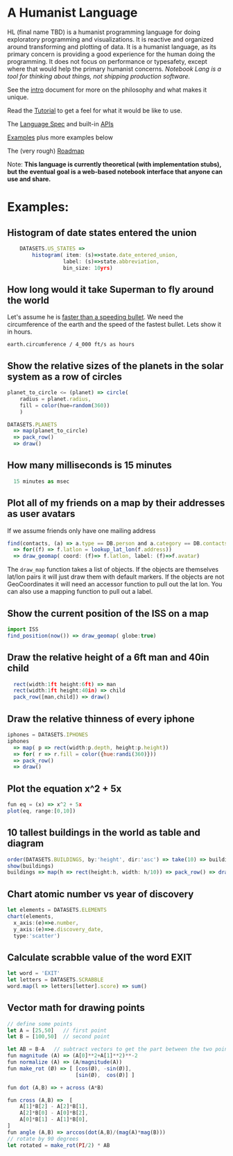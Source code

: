 # A Humanist Language

HL (final name TBD) is a humanist programming language for doing exploratory programming 
and visualizations.  It is reactive and organized around transforming and plotting of data. 
It is a humanist language, as its primary 
concern is providing a good experience for the human doing the programming. It does not focus on 
performance or typesafety, except where that would help the primary humanist concerns.
*Notebook Lang is a tool for thinking about things, not shipping production software.*


See the [intro](./intro.md) document for more on the philosophy and what makes it unique.

Read the [Tutorial](./tutorial.md) to get a feel for what it would be like to use.

The [Language Spec](./spec.md) and built-in [APIs](.api.md) 

[Examples](./examples.md) plus more examples below

The (very rough) [Roadmap](./roadmap.md)


Note: __This language is currently theoretical (with implementation stubs), but the eventual goal is a web-based notebook interface that anyone can use and share.__


# Examples:

## Histogram of date states entered the union

``` javascript
    DATASETS.US_STATES =>
        histogram( item: (s)=>state.date_entered_union,
                  label: (s)=>state.abbreviation,
                  bin_size: 10yrs)
```


## How long would it take Superman to fly around the world
Let's assume he is [faster than a speeding bullet](https://en.wikipedia.org/wiki/.220_Swift). 
We need the circumference of the earth and the speed of the fastest bullet. Lets show it in hours.

`earth.circumference / 4_000 ft/s as hours`


## Show the relative sizes of the planets in the solar system as a row of circles
``` javascript
planet_to_circle <= (planet) => circle(
    radius = planet.radius,
    fill = color(hue=random(360))
    )

DATASETS.PLANETS
  => map(planet_to_circle)
  => pack_row()
  => draw()
```


## How many milliseconds is 15 minutes

``` javascript
  15 minutes as msec
```


  

## Plot all of my friends on a map by their addresses as user avatars
If we assume friends only have one mailing address

``` javascript
find(contacts, (a) => a.type == DB.person and a.category == DB.contacts)
  => for((f) => f.latlon = lookup_lat_lon(f.address))
  => draw_geomap( coord: (f)=> f.latlon, label: (f)=>f.avatar)
```

The `draw_map` function takes a list of objects. If the objects are themselves lat/lon pairs 
it will just draw them with default markers. If the objects are not GeoCoordinates 
it will need an accessor function to pull out the lat lon. You can also use a mapping 
function to pull out a label.

## Show the current position of the ISS on a map

```javascript
import ISS
find_position(now()) => draw_geomap( globe:true)
```


## Draw the relative height of a 6ft man and 40in child

``` javascript
  rect(width:1ft height:6ft) => man
  rect(width:1ft height:40in) => child
  pack_row([man,child]) => draw()
```

## Draw the relative thinness of every iphone

``` javascript
iphones = DATASETS.IPHONES
iphones 
  => map( p => rect(width:p.depth, height:p.height))
  => for( r => r.fill = color({hue:randi(360)}))
  => pack_row()
  => draw() 
```

## Plot the equation x^2 + 5x
``` javascript
fun eq = (x) => x^2 + 5x
plot(eq, range:[0,10])
```

## 10 tallest buildings in the world as table and diagram

``` javascript
order(DATASETS.BUILDINGS, by:'height', dir:'asc') => take(10) => buildings
show(buildings)
buildings => map(h => rect(height:h, width: h/10)) => pack_row() => draw()
```

## Chart atomic number vs year of discovery

``` javascript
let elements = DATASETS.ELEMENTS
chart(elements, 
  x_axis:(e)=>e.number, 
  y_axis:(e)=>e.discovery_date, 
  type:'scatter')
```

## Calculate scrabble value of the word EXIT

``` javascript
let word = 'EXIT'
let letters = DATASETS.SCRABBLE
word.map(l => letters[letter].score) => sum()
```

## Vector math for drawing points

``` javascript
// define some points
let A = [25,50]   // first point
let B = [100,50]  // second point

let AB = B-A   // subtract vectors to get the part between the two points
fun magnitude (A) => (A[0]**2+A[1]**2)**-2 
fun normalize (A) => (A/magnitude(A))
fun make_rot (Ø) => [ [cos(Ø), -sin(Ø)], 
                      [sin(Ø),  cos(Ø)] ]

fun dot (A,B) => + across (A*B)

fun cross (A,B) =>  [
    A[1]*B[2] - A[2]*B[1], 
    A[2]*B[0] - A[0]*B[2],
    A[0]*B[1] - A[1]*B[0],
]
fun angle (A,B) => arccos(dot(A,B)/(mag(A)*mag(B)))
// rotate by 90 degrees
let rotated = make_rot(PI/2) * AB
```
